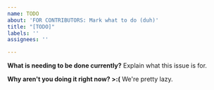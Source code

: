 ```yaml
---
name: TODO
about: 'FOR CONTRIBUTORS: Mark what to do (duh)'
title: "[TODO]"
labels: ''
assignees: ''

---
```


**What is needing to be done currently?**
Explain what this issue is for.

**Why aren't you doing it right now? >:(**
We're pretty lazy.
